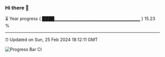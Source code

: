 ### Hi there 👋

⏳ Year progress { ████▁▁▁▁▁▁▁▁▁▁▁▁▁▁▁▁▁▁▁▁▁▁▁▁▁▁ } 15.23 %

---

⏰ Updated on Sun, 25 Feb 2024 18:12:11 GMT

![Progress Bar CI](https://github.com/liununu/liununu/workflows/Progress%20Bar%20CI/badge.svg)

